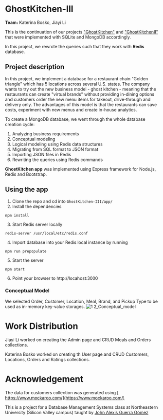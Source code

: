 # GhostKitchen-III
**Team:** Katerina Bosko, Jiayi Li

This is the continuation of our projects ["GhostKitchen"](https://github.com/Jiayi-Emily-Li/GhostKitchen) and ["GhostKitchenII"](https://github.com/k-bosko/GhostKitchen-II) that were implemented with SQLite and MongoDB accordingly.

In this project, we rewrote the queries such that they work with **Redis** database. 

## Project description
In this project, we implement a database for a restaurant chain "Golden triangle" which has 5 locations across several U.S. states. The company wants to try out the new business model - ghost kitchen - meaning that the restaurants can create "virtual brands" without providing in-dining options and customers order the new menu items for takeout, drive-through and delivery only. The advantages of this model is that the restaurants can save costs, experiment with new menus and create in-house analytics.

To create a MongoDB database, we went through the whole database creation cycle:

1. Analyzing business requirements
2. Conceptual modeling
3. Logical modeling using Redis data structures
4. Migrating from SQL format to JSON format 
5. Importing JSON files in Redis
6. Rewriting the queries using Redis commands

**GhostKitchen app**  was implemented using Express framework for Node.js, Redis and Bootstrap.

## Using the app

1) Clone the repo and cd into `GhostKitchen-III/app/` 
2) Install the dependencies

```
npm install
```

3) Start Redis server locally 
```
redis-server /usr/local/etc/redis.conf
```

4) Import database into your Redis local instance by running 

```
npm run prepopulate
```

5) Start the server

```
npm start
```

6) Point your browser to http://locahost:3000

### Conceptual Model
We selected Order, Customer, Location, Meal, Brand, and Pickup Type to be used as in-memory key-value storages.
![1 2_Conceptual_model](https://user-images.githubusercontent.com/37320474/145911708-b43f95d6-436f-4130-bc50-6db832c6e521.png)

# Work Distribution
Jiayi Li worked on creating the Admin page and CRUD Meals and Orders collections.

Katerina Bosko worked on creating th User page and CRUD Customers, Locations, Orders and Ratings collections.

# Acknowledgement
The data for customers collection was generated using [ https://www.mockaroo.com/](https://www.mockaroo.com/)

This is a project for a Database Management Systems class at Northeastern University (Silicon Valley campus) taught by [John Alexis Guerra Gómez](https://github.com/john-guerra)
